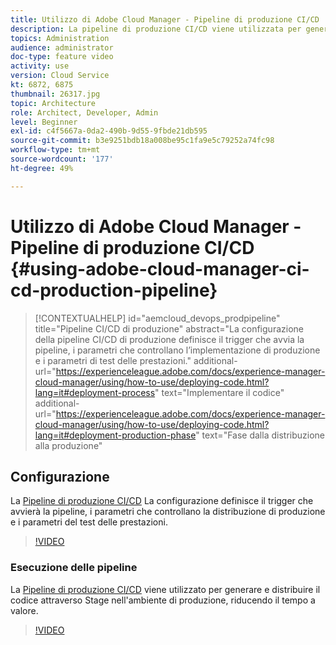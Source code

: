 ```yaml
---
title: Utilizzo di Adobe Cloud Manager - Pipeline di produzione CI/CD
description: La pipeline di produzione CI/CD viene utilizzata per generare e distribuire il codice tramite Stage nell’ambiente di produzione, riducendo il tempo al valore. La configurazione della pipeline CI/CD di produzione definisce il trigger che avvia la pipeline, i parametri che controllano l’implementazione di produzione e i parametri di test delle prestazioni.
topics: Administration
audience: administrator
doc-type: feature video
activity: use
version: Cloud Service
kt: 6872, 6875
thumbnail: 26317.jpg
topic: Architecture
role: Architect, Developer, Admin
level: Beginner
exl-id: c4f5667a-0da2-490b-9d55-9fbde21db595
source-git-commit: b3e9251bdb18a008be95c1fa9e5c79252a74fc98
workflow-type: tm+mt
source-wordcount: '177'
ht-degree: 49%

---
```


# Utilizzo di Adobe Cloud Manager - Pipeline di produzione CI/CD {#using-adobe-cloud-manager-ci-cd-production-pipeline}

>[!CONTEXTUALHELP]
>id="aemcloud_devops_prodpipeline"
>title="Pipeline CI/CD di produzione"
>abstract="La configurazione della pipeline CI/CD di produzione definisce il trigger che avvia la pipeline, i parametri che controllano l’implementazione di produzione e i parametri di test delle prestazioni."
>additional-url="https://experienceleague.adobe.com/docs/experience-manager-cloud-manager/using/how-to-use/deploying-code.html?lang=it#deployment-process" text="Implementare il codice"
>additional-url="https://experienceleague.adobe.com/docs/experience-manager-cloud-manager/using/how-to-use/deploying-code.html?lang=it#deployment-production-phase" text="Fase dalla distribuzione alla produzione"

## Configurazione

La [Pipeline di produzione CI/CD](https://experienceleague.adobe.com/docs/experience-manager-cloud-manager/using/how-to-use/configuring-pipeline.html) La configurazione definisce il trigger che avvierà la pipeline, i parametri che controllano la distribuzione di produzione e i parametri del test delle prestazioni.

>[!VIDEO](https://video.tv.adobe.com/v/26314?quality=12&learn=on)

### Esecuzione delle pipeline

La [Pipeline di produzione CI/CD](https://experienceleague.adobe.com/docs/experience-manager-cloud-manager/using/how-to-use/deploying-code.html?lang=it) viene utilizzato per generare e distribuire il codice attraverso Stage nell&#39;ambiente di produzione, riducendo il tempo a valore.

>[!VIDEO](https://video.tv.adobe.com/v/26317?quality=12&learn=on)
